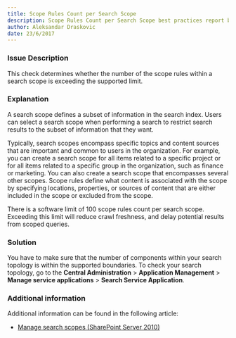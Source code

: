```yaml
---
title: Scope Rules Count per Search Scope
description: Scope Rules Count per Search Scope best practices report by SPDocKit determines whether the number of the scope rules within a search scope is exceeding the supported limit.
author: Aleksandar Draskovic
date: 23/6/2017
---
```

### Issue Description
This check determines whether the number of the scope rules within a search scope is exceeding the supported limit.
### Explanation
A search scope defines a subset of information in the search index. Users can select a search scope when performing a search to restrict search results to the subset of information that they want. 

Typically, search scopes encompass specific topics and content sources that are important and common to users in the organization. For example, you can create a search scope for all items related to a specific project or for all items related to a specific group in the organization, such as finance or marketing. You can also create a search scope that encompasses several other scopes. Scope rules define what content is associated with the scope by specifying locations, properties, or sources of content that are either included in the scope or excluded from the scope.

There is a software limit of 100 scope rules count per search scope. Exceeding this limit will reduce crawl freshness, and delay potential results from scoped queries.

### Solution
You have to make sure that the number of components within your search topology is within the supported boundaries. To check your search topology, go to the **Central Administration** > **Application Management** > **Manage service applications** > **Search Service Application**.
### Additional information 
Additional information can be found in the following article:
* [Manage search scopes (SharePoint Server 2010)](https://technet.microsoft.com/en-us/library/ee792872(v=office.14).aspx)
